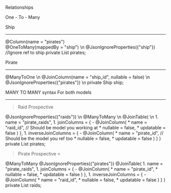 Relationships

One - To - Many

Ship
____

@Column(name = "pirates")      
@OneToMany(mappedBy = "ship") \n
@JsonIgnoreProperties({"ship"})   //Ignore ref to ship
private List<Pirate> pirates;


Pirate
______

@ManyToOne  \n
@JoinColumn(name = "ship_id", nullable = false) \n
@JsonIgnoreProperties({"pirates"})  \n
private Ship ship;





MANY TO MANY syntax
For both models
_____________________

> Raid Prospective

@JsonIgnoreProperties({"raids"}) \n
@ManyToMany \n
@JoinTable( \n
      1. name = "pirate_raids",
      1. joinColumns = {
              - @JoinColumn(
                       * name = "raid_id",    // Should be model you working at
                       * nullable = false,
                       *  updatable = false
               )
       },
      1. inverseJoinColumns = {
               - @JoinColumn(
                      * name = "pirate_id", // Should be the model you ref too
                      * nullable = false,
                      * updatable = false
               )
       }
)
private List<Pirate> pirates;



> Pirate Prospective <

@ManyToMany
@JsonIgnoreProperties({"pirates"})
@JoinTable(
        1. name = "pirate_raids",
        1. joinColumns = {
              -  @JoinColumn(
                      *  name = "pirate_id",
                      *  nullable = false,
                      *  updatable = false
                )
        },
        1. inverseJoinColumns = {
              -  @JoinColumn(
                      *  name = "raid_id",
                      *  nullable = false,
                      *  updatable = false
                )
        }
)
private List<Raid> raids;
